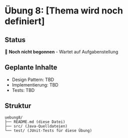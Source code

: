 # Übung 8: [Thema wird noch definiert]

## Status
🚧 **Noch nicht begonnen** - Wartet auf Aufgabenstellung

## Geplante Inhalte
- Design Pattern: TBD
- Implementierung: TBD
- Tests: TBD

## Struktur
```
uebung8/
├── README.md (diese Datei)
├── src/ (Java-Quelldateien)
└── test/ (JUnit-Tests für diese Übung)
```